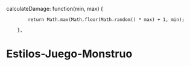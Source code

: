 calculateDamage: function(min, max) {

            return Math.max(Math.floor(Math.random() * max) + 1, min);
        
        },
# Estilos-Juego-Monstruo
